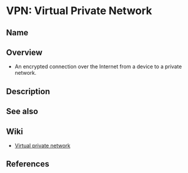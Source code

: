 # VPN: Virtual Private Network

## Name

## Overview
- An encrypted connection over the Internet from a device to a private network.

## Description

## See also

## Wiki
- [Virtual private network](https://en.wikipedia.org/wiki/Virtual_private_network)

## References
